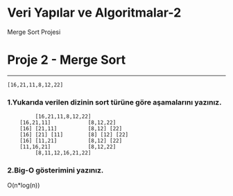 # Veri Yapılar ve Algoritmalar-2
Merge Sort Projesi
# Proje 2 - Merge Sort

---

```
[16,21,11,8,12,22]
```

### 1.Yukarıda verilen dizinin sort türüne göre aşamalarını yazınız.
             [16,21,11,8,12,22]
        [16,21,11]            [8,12,22]
        [16] [21,11]          [8,12] [22]
        [16] [21] [11]        [8] [12] [22]
        [16] [11,21]          [8,12] [22]
        [11,16,21]            [8,12,22]
             [8,11,12,16,21,22]
### 2.Big-O gösterimini yazınız.

O(n*log(n))
